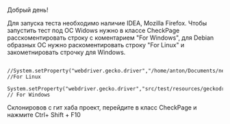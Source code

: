 Добрый день!

Для запуска теста необходимо наличие IDEA, Mozilla Firefox.
Чтобы запустить тест под ОС Widows нужно в классе CheckPage расскоментировать строку с коментарием "For Windows", для Debian образных ОС
нужно раскоментировать строку "For Linux" и закометнировать строчку для Windows. 

        //System.setProperty("webdriver.gecko.driver","/home/anton/Documents/newFireFox/geckodriver"); //For Linux
        System.setProperty("webdriver.gecko.driver","src/test/resources/geckodriver.exe"); // For Windows
	
Склонировов с гит хаба проект, перейдите в класс CheckPage и нажмите Ctrl+ Shift + F10
